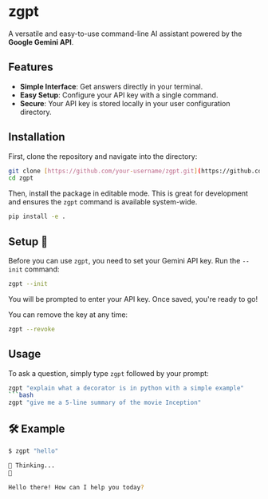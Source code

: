 
# zgpt 

A versatile and easy-to-use command-line AI assistant powered by the **Google Gemini API**.

##  Features

- **Simple Interface**: Get answers directly in your terminal.
- **Easy Setup**: Configure your API key with a single command.
- **Secure**: Your API key is stored locally in your user configuration directory.

##  Installation

First, clone the repository and navigate into the directory:

```bash
git clone [https://github.com/your-username/zgpt.git](https://github.com/your-username/zgpt.git)
cd zgpt
```

Then, install the package in editable mode. This is great for development and ensures the `zgpt` command is available system-wide.

```bash
pip install -e .
```

##  Setup 🔑

Before you can use `zgpt`, you need to set your Gemini API key. Run the `--init` command:

```bash
zgpt --init
```

You will be prompted to enter your API key. Once saved, you're ready to go!

You can remove the key at any time:

```bash
zgpt --revoke
```

##  Usage

To ask a question, simply type `zgpt` followed by your prompt:

```bash
zgpt "explain what a decorator is in python with a simple example"
```bash
zgpt "give me a 5-line summary of the movie Inception"
```

## 🛠 Example

```bash
$ zgpt "hello"

🤔 Thinking...
🤖

Hello there! How can I help you today?
```
